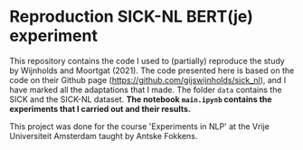 # Reproduction SICK-NL BERT(je) experiment

This repository contains the code I used to (partially) reproduce the study by Wijnholds and Moortgat (2021). The code presented here is based on the code on their Github page (https://github.com/gijswijnholds/sick_nl), and I have marked all the adaptations that I made. The folder `data` contains the SICK and the SICK-NL dataset. **The notebook `main.ipynb` contains the experiments that I carried out and their results.**

This project was done for the course 'Experiments in NLP' at the Vrije Universiteit Amsterdam taught by Antske Fokkens. 